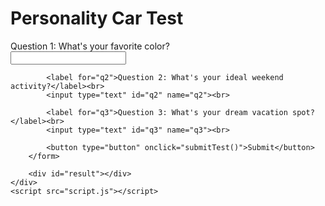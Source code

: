 <!DOCTYPE html>
<html lang="en">
<head>
    <meta charset="UTF-8">
    <meta name="viewport" content="width=device-width, initial-scale=1.0">
    <title>Personality Car Test</title>
    <link rel="stylesheet" href="styles.css">
</head>
<body>
    <div class="container">
        <h1>Personality Car Test</h1>
        <form id="personalityTest">
            <label for="q1">Question 1: What's your favorite color?</label><br>
            <input type="text" id="q1" name="q1"><br>

            <label for="q2">Question 2: What's your ideal weekend activity?</label><br>
            <input type="text" id="q2" name="q2"><br>

            <label for="q3">Question 3: What's your dream vacation spot?</label><br>
            <input type="text" id="q3" name="q3"><br>

            <button type="button" onclick="submitTest()">Submit</button>
        </form>

        <div id="result"></div>
    </div>
    <script src="script.js"></script>
</body>
</html>
